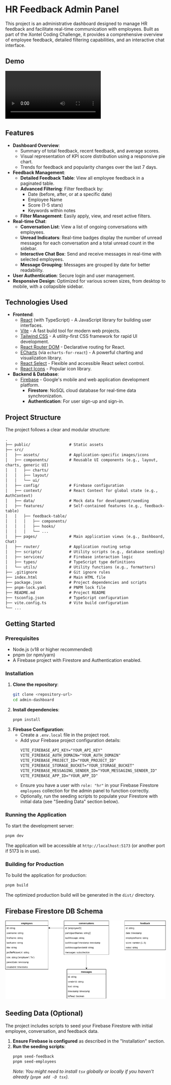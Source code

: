 # HR Feedback Admin Panel

This project is an administrative dashboard designed to manage HR feedback and facilitate real-time communication with employees. Built as part of the Xontel Coding Challenge, it provides a comprehensive overview of employee feedback, detailed filtering capabilities, and an interactive chat interface.

## Demo

![demo](/assets/demo/xontel-admin-panel-demo.mp4)

## Features

- **Dashboard Overview**:
  - Summary of total feedback, recent feedback, and average scores.
  - Visual representation of KPI score distribution using a responsive pie chart.
  - Trends for feedback and popularity changes over the last 7 days.
- **Feedback Management**:
  - **Detailed Feedback Table**: View all employee feedback in a paginated table.
  - **Advanced Filtering**: Filter feedback by:
    - Date (before, after, or at a specific date)
    - Employee Name
    - Score (1-5 stars)
    - Keywords within notes
  - **Filter Management**: Easily apply, view, and reset active filters.
- **Real-time Chat**:
  - **Conversation List**: View a list of ongoing conversations with employees.
  - **Unread Indicators**: Real-time badges display the number of unread messages for each conversation and a total unread count in the sidebar.
  - **Interactive Chat Box**: Send and receive messages in real-time with selected employees.
  - **Message Grouping**: Messages are grouped by date for better readability.
- **User Authentication**: Secure login and user management.
- **Responsive Design**: Optimized for various screen sizes, from desktop to mobile, with a collapsible sidebar.

## Technologies Used

- **Frontend**:
  - [React](https://react.dev/) (with TypeScript) - A JavaScript library for building user interfaces.
  - [Vite](https://vitejs.dev/) - A fast build tool for modern web projects.
  - [Tailwind CSS](https://tailwindcss.com/) - A utility-first CSS framework for rapid UI development.
  - [React Router DOM](https://reactrouter.com/en/main) - Declarative routing for React.
  - [ECharts](https://echarts.apache.org/en/index.html) (via `echarts-for-react`) - A powerful charting and visualization library.
  - [React Select](https://react-select.com/home) - Flexible and accessible React select control.
  - [React Icons](https://react-icons.github.io/react-icons/) - Popular icon library.
- **Backend & Database**:
  - [Firebase](https://firebase.google.com/) - Google's mobile and web application development platform.
    - **Firestore**: NoSQL cloud database for real-time data synchronization.
    - **Authentication**: For user sign-up and sign-in.

## Project Structure

The project follows a clear and modular structure:

```
.
├── public/                 # Static assets
├── src/
│   ├── assets/             # Application-specific images/icons
│   ├── components/         # Reusable UI components (e.g., layout, charts, generic UI)
│   │   ├── charts/
│   │   ├── layout/
│   │   └── ui/
│   ├── config/             # Firebase configuration
│   ├── context/            # React Context for global state (e.g., AuthContext)
│   ├── data/               # Mock data for development/seeding
│   ├── features/           # Self-contained features (e.g., feedback-table)
│   │   ├── feedback-table/
│   │   │   ├── components/
│   │   │   ├── hooks/
│   │   │   └── ...
│   ├── pages/              # Main application views (e.g., Dashboard, Chat)
│   ├── router/             # Application routing setup
│   ├── scripts/            # Utility scripts (e.g., database seeding)
│   ├── services/           # Firebase interaction logic
│   ├── types/              # TypeScript type definitions
│   └── utils/              # Utility functions (e.g., formatters)
├── .gitignore              # Git ignore rules
├── index.html              # Main HTML file
├── package.json            # Project dependencies and scripts
├── pnpm-lock.yaml          # PNPM lock file
├── README.md               # Project README
├── tsconfig.json           # TypeScript configuration
├── vite.config.ts          # Vite build configuration
└── ...
```

## Getting Started

### Prerequisites

- Node.js (v18 or higher recommended)
- pnpm (or npm/yarn)
- A Firebase project with Firestore and Authentication enabled.

### Installation

1.  **Clone the repository**:
    ```bash
    git clone <repository-url>
    cd admin-dashboard
    ```
2.  **Install dependencies**:
    ```bash
    pnpm install
    ```
3.  **Firebase Configuration**:
    - Create a `.env.local` file in the project root.
    - Add your Firebase project configuration details:
      ```
      VITE_FIREBASE_API_KEY="YOUR_API_KEY"
      VITE_FIREBASE_AUTH_DOMAIN="YOUR_AUTH_DOMAIN"
      VITE_FIREBASE_PROJECT_ID="YOUR_PROJECT_ID"
      VITE_FIREBASE_STORAGE_BUCKET="YOUR_STORAGE_BUCKET"
      VITE_FIREBASE_MESSAGING_SENDER_ID="YOUR_MESSAGING_SENDER_ID"
      VITE_FIREBASE_APP_ID="YOUR_APP_ID"
      ```
    - Ensure you have a user with `role: "hr"` in your Firebase Firestore `employees` collection for the admin panel to function correctly.
    - Optionally, run the seeding scripts to populate your Firestore with initial data (see "Seeding Data" section below).

### Running the Application

To start the development server:

```bash
pnpm dev
```

The application will be accessible at `http://localhost:5173` (or another port if 5173 is in use).

### Building for Production

To build the application for production:

```bash
pnpm build
```

The optimized production build will be generated in the `dist/` directory.

## Firebase Firestore DB Schema

![db-schema](/assets/imgs/db-schema.png)

## Seeding Data (Optional)

The project includes scripts to seed your Firebase Firestore with initial employee, conversation, and feedback data.

1.  **Ensure Firebase is configured** as described in the "Installation" section.
2.  **Run the seeding scripts**:
    ```bash
    pnpm seed-feedback
    pnpm seed-employees
    ```
    _Note: You might need to install `tsx` globally or locally if you haven't already (`pnpm add -D tsx`)._
